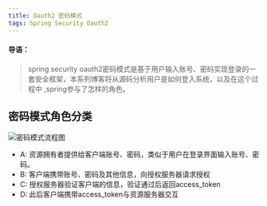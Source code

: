 ```yaml
---
title: Oauth2 密码模式
tags: Spring Security Oauth2
---
```

#### 导语：
> spring security oauth2密码模式是基于用户输入账号、密码实现登录的一套安全框架，本系列博客将从源码分析用户是如何登入系统，以及在这个过程中
,spring参与了怎样的角色。

## 密码模式角色分类
![密码模式流程图](http://keyouxing.com/img/oauth2/password_mode.png)

* A: 资源拥有者提供给客户端账号、密码，类似于用户在登录界面输入账号、密码。
* B: 客户端携带账号、密码及其他信息，向授权服务器请求授权
* C: 授权服务器验证客户端的信息，验证通过后返回access_token
* D: 此后客户端携带access_token与资源服务器交互


